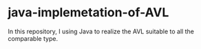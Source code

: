 # java-implemetation-of-AVL
In this repository, I using Java to realize the AVL suitable to all the comparable type.
